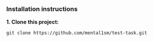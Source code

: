 <h3>Installation instructions</h3>

<p><strong>1. Clone this project:</strong></p>

```text
git clone https://github.com/mental1sm/test-task.git
```